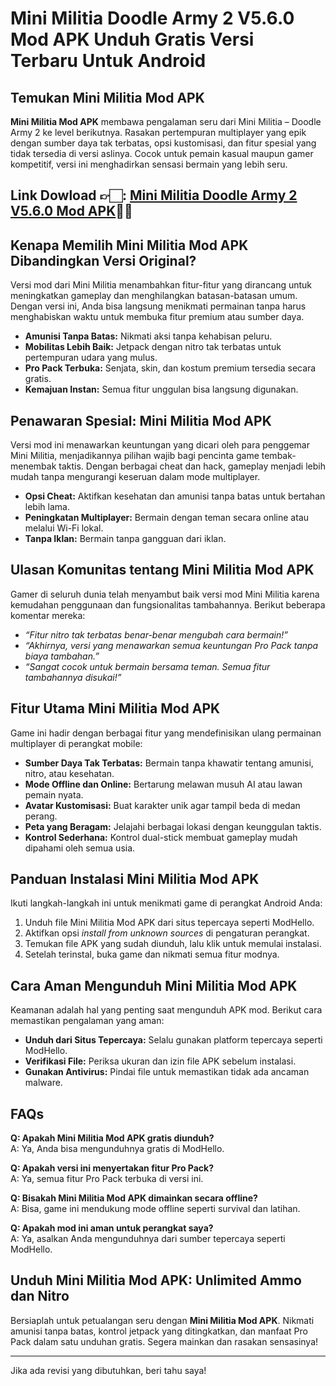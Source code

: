 # Mini Militia Doodle Army 2 V5.6.0 Mod APK Unduh Gratis Versi Terbaru Untuk Android

## Temukan Mini Militia Mod APK
**Mini Militia Mod APK** membawa pengalaman seru dari Mini Militia – Doodle Army 2 ke level berikutnya. Rasakan pertempuran multiplayer yang epik dengan sumber daya tak terbatas, opsi kustomisasi, dan fitur spesial yang tidak tersedia di versi aslinya. Cocok untuk pemain kasual maupun gamer kompetitif, versi ini menghadirkan sensasi bermain yang lebih seru.


## Link Dowload 👉🏻: [Mini Militia Doodle Army 2 V5.6.0 Mod APK](https://modhello.com/mini-militia/)👌🏻

## Kenapa Memilih Mini Militia Mod APK Dibandingkan Versi Original?
Versi mod dari Mini Militia menambahkan fitur-fitur yang dirancang untuk meningkatkan gameplay dan menghilangkan batasan-batasan umum. Dengan versi ini, Anda bisa langsung menikmati permainan tanpa harus menghabiskan waktu untuk membuka fitur premium atau sumber daya.

- **Amunisi Tanpa Batas:** Nikmati aksi tanpa kehabisan peluru.  
- **Mobilitas Lebih Baik:** Jetpack dengan nitro tak terbatas untuk pertempuran udara yang mulus.  
- **Pro Pack Terbuka:** Senjata, skin, dan kostum premium tersedia secara gratis.  
- **Kemajuan Instan:** Semua fitur unggulan bisa langsung digunakan.  

## Penawaran Spesial: Mini Militia Mod APK
Versi mod ini menawarkan keuntungan yang dicari oleh para penggemar Mini Militia, menjadikannya pilihan wajib bagi pencinta game tembak-menembak taktis. Dengan berbagai cheat dan hack, gameplay menjadi lebih mudah tanpa mengurangi keseruan dalam mode multiplayer.

- **Opsi Cheat:** Aktifkan kesehatan dan amunisi tanpa batas untuk bertahan lebih lama.  
- **Peningkatan Multiplayer:** Bermain dengan teman secara online atau melalui Wi-Fi lokal.  
- **Tanpa Iklan:** Bermain tanpa gangguan dari iklan.  

## Ulasan Komunitas tentang Mini Militia Mod APK
Gamer di seluruh dunia telah menyambut baik versi mod Mini Militia karena kemudahan penggunaan dan fungsionalitas tambahannya. Berikut beberapa komentar mereka:

- *“Fitur nitro tak terbatas benar-benar mengubah cara bermain!”*  
- *“Akhirnya, versi yang menawarkan semua keuntungan Pro Pack tanpa biaya tambahan.”*  
- *“Sangat cocok untuk bermain bersama teman. Semua fitur tambahannya disukai!”*  

## Fitur Utama Mini Militia Mod APK
Game ini hadir dengan berbagai fitur yang mendefinisikan ulang permainan multiplayer di perangkat mobile:

- **Sumber Daya Tak Terbatas:** Bermain tanpa khawatir tentang amunisi, nitro, atau kesehatan.  
- **Mode Offline dan Online:** Bertarung melawan musuh AI atau lawan pemain nyata.  
- **Avatar Kustomisasi:** Buat karakter unik agar tampil beda di medan perang.  
- **Peta yang Beragam:** Jelajahi berbagai lokasi dengan keunggulan taktis.  
- **Kontrol Sederhana:** Kontrol dual-stick membuat gameplay mudah dipahami oleh semua usia.  

## Panduan Instalasi Mini Militia Mod APK
Ikuti langkah-langkah ini untuk menikmati game di perangkat Android Anda:

1. Unduh file Mini Militia Mod APK dari situs tepercaya seperti ModHello.  
2. Aktifkan opsi *install from unknown sources* di pengaturan perangkat.  
3. Temukan file APK yang sudah diunduh, lalu klik untuk memulai instalasi.  
4. Setelah terinstal, buka game dan nikmati semua fitur modnya.  

## Cara Aman Mengunduh Mini Militia Mod APK
Keamanan adalah hal yang penting saat mengunduh APK mod. Berikut cara memastikan pengalaman yang aman:

- **Unduh dari Situs Tepercaya:** Selalu gunakan platform tepercaya seperti ModHello.  
- **Verifikasi File:** Periksa ukuran dan izin file APK sebelum instalasi.  
- **Gunakan Antivirus:** Pindai file untuk memastikan tidak ada ancaman malware.  

## FAQs
**Q: Apakah Mini Militia Mod APK gratis diunduh?**  
A: Ya, Anda bisa mengunduhnya gratis di ModHello.  

**Q: Apakah versi ini menyertakan fitur Pro Pack?**  
A: Ya, semua fitur Pro Pack terbuka di versi ini.  

**Q: Bisakah Mini Militia Mod APK dimainkan secara offline?**  
A: Bisa, game ini mendukung mode offline seperti survival dan latihan.  

**Q: Apakah mod ini aman untuk perangkat saya?**  
A: Ya, asalkan Anda mengunduhnya dari sumber tepercaya seperti ModHello.  

## Unduh Mini Militia Mod APK: Unlimited Ammo dan Nitro
Bersiaplah untuk petualangan seru dengan **Mini Militia Mod APK**. Nikmati amunisi tanpa batas, kontrol jetpack yang ditingkatkan, dan manfaat Pro Pack dalam satu unduhan gratis. Segera mainkan dan rasakan sensasinya!

---

Jika ada revisi yang dibutuhkan, beri tahu saya!
